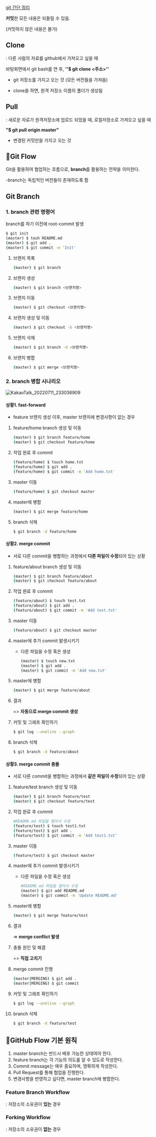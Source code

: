 <u>git 간단 정리</u>

**커밋**한 모든 내용은 되돌릴 수 있음.

(커밋하지 않은 내용은 불가)



## Clone

: 다른 사람의 자료를 github에서 가져오고 싶을 때



바탕화면에서 git bash를 연 후, **''$ git clone <주소>''**

- git 저장소를 가지고 오는 것 (모든 버전들을 가져옴)

- clone을 하면, 원격 저장소 이름의 폴더가 생성됨



## Pull

: 새로운 자료가 원격저장소에 업로드 되었을 때, 로컬저장소로 가져오고 싶을 때



**"$ git pull origin master"**

- 변경된 커밋만을 가지고 오는 것



## 🎄Git Flow

Git을 활용하여 협업하는 흐름으로, **branch**를 활용하는 전략을 의미한다.

-branch는 독립적인 버전들이 존재하도록 함



## Git Branch

### 1. branch 관련 명령어

branch를 하기 이전에 root-commit 발생

```bash
$ git init
(master) $ touh README.md
(master) $ git add .
(master) $ git commit -m 'Init'
```

1. 브랜치 목록

   ```bash
   (master) $ git branch
   ```

2. 브랜치 생성

   ```bash
   (master) $ git branch <브랜치명>
   ```

3. 브랜치 이동

   ```bash
   (master) $ git checkout <브랜치명>
   ```

4. 브랜치 생성 및 이동

   ```bash
   (master) $ git checkout -b <브랜치명>
   ```

5. 브랜치 삭제

   ```bash
   (master) $ git branch -d <브랜치명>
   ```

6. 브랜치 병합

   ```bash
   (master) $ git merge <브랜치명>
   ```

   

### 2. branch 병합 시나리오

![KakaoTalk_20220711_233036909](branch_grammar.assets/KakaoTalk_20220711_233036909.jpg)

#### 상황1. fast-forward

- feature 브랜치 생성 이후, master 브랜치에 변경사항이 없는 경우

1. feature/home branch 생성 및 이동

   ```bash
   (master) $ git branch feature/home
   (master) $ git checkout feature/home
   ```

2. 작업 완료 후 commit

   ```bash
   (feature/home) $ touch home.txt
   (feature/home) $ git add .
   (feature/home) $ git commit -m 'Add home.txt'
   ```

3. master 이동

   ```bash
   (feature/home) $ git checkout master
   ```

4. master에 병합

   ```bash
   (master) $ git merge feature/home
   ```

5. branch 삭제

   ```bash
   $ git branch -d feature/home
   ```

#### 상황2. merge commit

- 서로 다른 commit을 병합하는 과정에서 **다른 파일이 수정**되어 있는 상황

1. feature/about branch 생성 및 이동

   ```bash
   (master) $ git branch feature/about
   (master) $ git checkout feature/about
   ```

2. 작업 완료 후 commit

   ```bash
   (feature/about) $ touch test.txt
   (feature/about) $ git add .
   (feature/about) $ git commit -m 'Add test.txt'
   ```

3. master 이동

   ```bash
   (feature/about) $ git checkout master
   ```

4. master에 추가 commit 발생시키기

   - 다른 파일을 수정 혹은 생성

     ```bash
     (master) $ touch new.txt
     (master) $ git add .
     (master) $ git commit -m 'Add new.txt'
     ```

5. master에 병합

   ```bash
   (master) $ git merge feature/about
   ```

6. 결과

   => **자동으로 merge commit 생성**

7. 커밋 및 그래프 확인하기

   ```bash
   $ git log --oneline --graph
   ```

8. branch 삭제

   ```bash
   $ git branch -d feature/about
   ```

#### 상황3. merge commit 충돌

- 서로 다른 commit을 병합하는 과정에서 **같은 파일이 수정**되어 있는 상황

1. feature/test branch 생성 및 이동

   ```bash
   (master) $ git branch feature/test
   (master) $ git checkout feature/test
   ```

2. 작업 완료 후 commit

   ```bash
   #README.md 파일을 열어서 수정
   (feature/test) $ touch test1.txt
   (feature/test) $ git add .
   (feature/test) $ git commit -m 'Add test1.txt'
   ```

3. master 이동

   ```bash
   (feature/test) $ git checkout master
   ```

4. master에 추가 commit 발생시키기

   - 다른 파일을 수정 혹은 생성

     ```bash
     #README.md 파일을 열어서 수정
     (master) $ git add README.md
     (master) $ git commit -m 'Update README.md'
     ```

5. master에 병합

   ```bash
   (master) $ git merge feature/test
   ```

6. 결과

   => **merge conflict 발생**

7. 충돌 원인 및 해결

   => **직접 고치기**

8. merge commit 진행

   ``` bash
   (master|MERGING) $ git add .
   (master|MERGING) $ git commit
   ```

9. 커밋 및 그래프 확인하기

   ```bash
   $ git log --oneline --graph
   ```

10. branch 삭제

    ```bash
    $ git branch -d feature/test
    ```



## 🎄GitHub Flow 기본 원칙

1. master branch는 반드시 배포 가능한 상태여야 한다.
2. feature branch는 각 기능의 의도를 알 수 있도로 작성한다.
3. Commit message는 매우 중요하며, 명확하게 작성한다.
4. Pull Request를 통해 협업을 진행한다.
5. 변경사항을 반영하고 싶다면, master branch에 병합한다.



### Feature Branch Workflow

: 저장소의 소유권이 **있는** 경우



### Forking Workflow

: 저장소의 소유권이 **없는** 경우